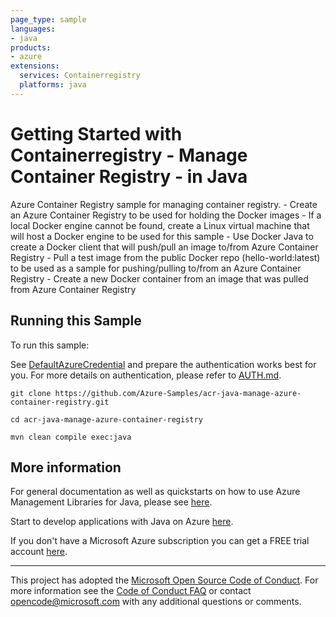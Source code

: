 ```yaml
---
page_type: sample
languages:
- java
products:
- azure
extensions:
  services: Containerregistry
  platforms: java
---
```


# Getting Started with Containerregistry - Manage Container Registry - in Java #


  Azure Container Registry sample for managing container registry.
     - Create an Azure Container Registry to be used for holding the Docker images
     - If a local Docker engine cannot be found, create a Linux virtual machine that will host a Docker engine
         to be used for this sample
     - Use Docker Java to create a Docker client that will push/pull an image to/from Azure Container Registry
     - Pull a test image from the public Docker repo (hello-world:latest) to be used as a sample for pushing/pulling
         to/from an Azure Container Registry
     - Create a new Docker container from an image that was pulled from Azure Container Registry
 

## Running this Sample ##

To run this sample:

See [DefaultAzureCredential](https://github.com/Azure/azure-sdk-for-java/tree/master/sdk/identity/azure-identity#defaultazurecredential) and prepare the authentication works best for you. For more details on authentication, please refer to [AUTH.md](https://github.com/Azure/azure-sdk-for-java/blob/master/sdk/resourcemanager/docs/AUTH.md).

    git clone https://github.com/Azure-Samples/acr-java-manage-azure-container-registry.git

    cd acr-java-manage-azure-container-registry

    mvn clean compile exec:java

## More information ##

For general documentation as well as quickstarts on how to use Azure Management Libraries for Java, please see [here](https://aka.ms/azsdk/java/mgmt).

Start to develop applications with Java on Azure [here](http://azure.com/java).

If you don't have a Microsoft Azure subscription you can get a FREE trial account [here](http://go.microsoft.com/fwlink/?LinkId=330212).

---

This project has adopted the [Microsoft Open Source Code of Conduct](https://opensource.microsoft.com/codeofconduct/). For more information see the [Code of Conduct FAQ](https://opensource.microsoft.com/codeofconduct/faq/) or contact [opencode@microsoft.com](mailto:opencode@microsoft.com) with any additional questions or comments.